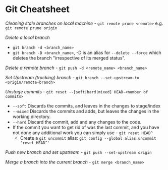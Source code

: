 # Git Cheatsheet

*Cleaning stale branches on local machine* - `git remote prune <remote>` e.g. `git remote prune origin`

*Delete a local branch*
* `git branch -d <branch_name>`
* `git branch -D <branch_name>`, -D is an alias for `--delete --force` which deletes the branch "irrespective of its merged status".

*Delete a remote branch* - `git push -d <remote_name> <branch_name>`

*Set Upstream (tracking) branch* - `git branch --set-upstream-to <origin/remote-branch>`

*Unstage commits* - `git reset --[soft|hard|mixed] HEAD~<number of commits>`
  
  * `--soft` Discards the commits, and leaves in the changes to stage/index
  * `--mixed` Discards the commits and adds, but leaves the changes in the working directory.
  * `--hard` Discard the commit, add and any changes to the code.
  * If the commit you want to get rid of was the last commit, and you have not done any additional work you can simply use - `git reset HEAD^`
      * Create a `git uncommit` alias: `git config --global alias.uncommit 'reset HEAD^'`



*Push new branch and set upstream* - `git push --set-upstream origin`

*Merge a branch into the current branch* - `git merge <branch_name>`
